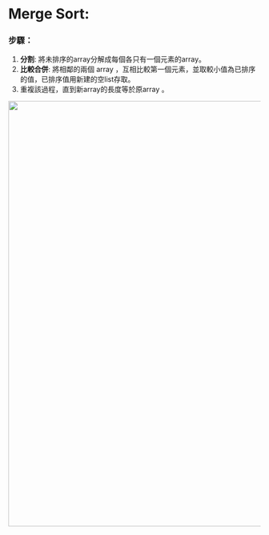 # Merge Sort:

### 步驟：

1. **分割**: 將未排序的array分解成每個各只有一個元素的array。
2. **比較合併**: 將相鄰的兩個 array ，互相比較第一個元素，並取較小值為已排序的值，已排序值用新建的空list存取。
3. 重複該過程，直到新array的長度等於原array 。

<img src="https://www.studytonight.com/data-structures/images/merge-sort-working.png" height=850 weight=650>
